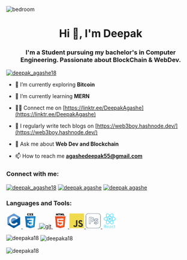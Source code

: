 ![bedroom](https://i.pinimg.com/originals/77/ca/a3/77caa32884d735d439ade45ba37feaf2.gif)
<h1 align="center">Hi 👋, I'm Deepak</h1>
<h3 align="center">I'm a Student pursuing my bachelor's in Computer Engineering. Passionate about BlockChain & WebDev.</h3>



<p align="left"> <a href="https://twitter.com/deepak_agashe18" target="blank"><img src="https://img.shields.io/twitter/follow/deepak_agashe18?logo=twitter&style=for-the-badge" alt="deepak_agashe18" /></a> </p>

- 🔭 I’m currently exploring **Bitcoin**

- 🌱 I’m currently learning **MERN**

- 👨‍💻 Connect me on [https://linktr.ee/DeepakAgashe](https://linktr.ee/DeepakAgashe)

- 📝 I regularly write tech blogs on [https://web3boy.hashnode.dev/](https://web3boy.hashnode.dev/)

- 💬 Ask me about **Web Dev and Blockchain**

- 📫 How to reach me **agashedeepak55@gmail.com**

<h3 align="left">Connect with me:</h3>
<p align="left">
<a href="https://twitter.com/deepak_agashe18" target="blank"><img align="center" src="https://raw.githubusercontent.com/rahuldkjain/github-profile-readme-generator/master/src/images/icons/Social/twitter.svg" alt="deepak_agashe18" height="30" width="40" /></a>
<a href="https://www.linkedin.com/in/deepak-agashe-406483226" target="blank"><img align="center" src="https://raw.githubusercontent.com/rahuldkjain/github-profile-readme-generator/master/src/images/icons/Social/linked-in-alt.svg" alt="deepak agashe" height="30" width="40" /></a>
<a href="https://web3boy.hashnode.dev/" target="blank"><img align="center" src="https://raw.githubusercontent.com/rahuldkjain/github-profile-readme-generator/master/src/images/icons/Social/hashnode.svg" alt="deepak agashe" height="30" width="40" /></a>
</p>

<h3 align="left">Languages and Tools:</h3>
<p align="left"> <a href="https://www.cprogramming.com/" target="_blank" rel="noreferrer"> <img src="https://raw.githubusercontent.com/devicons/devicon/master/icons/c/c-original.svg" alt="c" width="40" height="40"/> </a> <a href="https://www.w3schools.com/css/" target="_blank" rel="noreferrer"> <img src="https://raw.githubusercontent.com/devicons/devicon/master/icons/css3/css3-original-wordmark.svg" alt="css3" width="40" height="40"/> </a> <a href="https://git-scm.com/" target="_blank" rel="noreferrer"> <img src="https://www.vectorlogo.zone/logos/git-scm/git-scm-icon.svg" alt="git" width="40" height="40"/> </a> <a href="https://www.w3.org/html/" target="_blank" rel="noreferrer"> <img src="https://raw.githubusercontent.com/devicons/devicon/master/icons/html5/html5-original-wordmark.svg" alt="html5" width="40" height="40"/> </a> <a href="https://developer.mozilla.org/en-US/docs/Web/JavaScript" target="_blank" rel="noreferrer"> <img src="https://raw.githubusercontent.com/devicons/devicon/master/icons/javascript/javascript-original.svg" alt="javascript" width="40" height="40"/> </a> <a href="https://www.photoshop.com/en" target="_blank" rel="noreferrer"> <img src="https://raw.githubusercontent.com/devicons/devicon/master/icons/photoshop/photoshop-line.svg" alt="photoshop" width="40" height="40"/> </a> <a href="https://reactjs.org/" target="_blank" rel="noreferrer"> <img src="https://raw.githubusercontent.com/devicons/devicon/master/icons/react/react-original-wordmark.svg" alt="react" width="40" height="40"/> </a> </p>

<p><img align="left" src="https://github-readme-stats.vercel.app/api/top-langs?username=deepaka18&show_icons=true&locale=en&layout=compact" alt="deepaka18" /></p>

<p>&nbsp;<img align="center" src="https://github-readme-stats.vercel.app/api?username=deepaka18&show_icons=true&locale=en" alt="deepaka18" /></p>

<p><img align="center" src="https://github-readme-streak-stats.herokuapp.com/?user=deepaka18&" alt="deepaka18" /></p>
